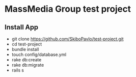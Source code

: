 # MassMedia Group test project

## Install App
- git clone https://github.com/SkiboPavlo/test-project.git
- cd test-project
- bundle install
- touch config/database.yml
- rake db:create
- rake db:migrate
- rails s
